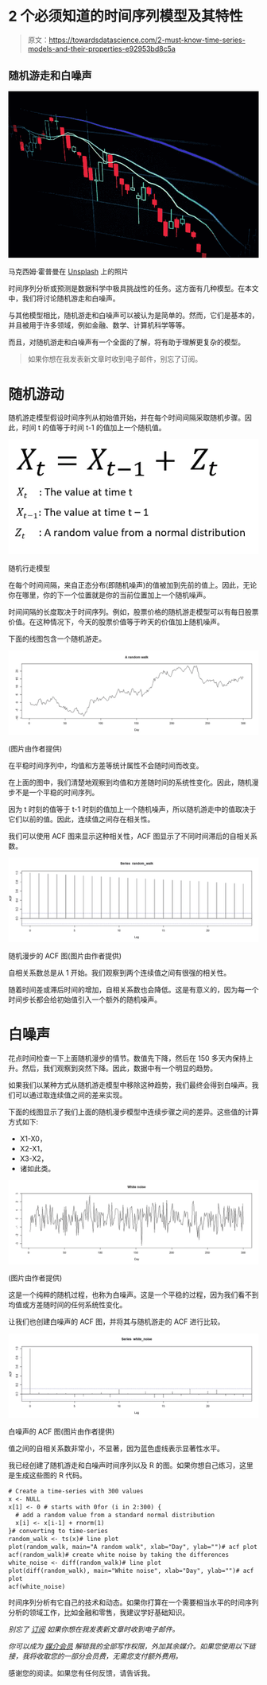 # 2 个必须知道的时间序列模型及其特性

> 原文：<https://towardsdatascience.com/2-must-know-time-series-models-and-their-properties-e92953bd8c5a>

## 随机游走和白噪声

![](img/98a3b1744a3abdb9821c29c64c680377.png)

马克西姆·霍普曼在 [Unsplash](https://unsplash.com/s/photos/stock?utm_source=unsplash&utm_medium=referral&utm_content=creditCopyText) 上的照片

时间序列分析或预测是数据科学中极具挑战性的任务。这方面有几种模型。在本文中，我们将讨论随机游走和白噪声。

与其他模型相比，随机游走和白噪声可以被认为是简单的。然而，它们是基本的，并且被用于许多领域，例如金融、数学、计算机科学等等。

而且，对随机游走和白噪声有一个全面的了解，将有助于理解更复杂的模型。

> 如果你想在我发表新文章时收到电子邮件，别忘了订阅。

# 随机游动

随机游走模型假设时间序列从初始值开始，并在每个时间间隔采取随机步骤。因此，时间 t 的值等于时间 t-1 的值加上一个随机值。

![](img/8cbc157a93f54ae49da24aa7fadb33c8.png)

随机行走模型

在每个时间间隔，来自正态分布(即随机噪声)的值被加到先前的值上。因此，无论你在哪里，你的下一个位置就是你的当前位置加上一个随机噪声。

时间间隔的长度取决于时间序列。例如，股票价格的随机游走模型可以有每日股票价值。在这种情况下，今天的股票价值等于昨天的价值加上随机噪声。

下面的线图包含一个随机游走。

![](img/d8366ae3de7f108a3c70a4c7b1c638b3.png)

(图片由作者提供)

在平稳时间序列中，均值和方差等统计属性不会随时间而改变。

在上面的图中，我们清楚地观察到均值和方差随时间的系统性变化。因此，随机漫步不是一个平稳的时间序列。

因为 t 时刻的值等于 t-1 时刻的值加上一个随机噪声，所以随机游走中的值取决于它们以前的值。因此，连续值之间存在相关性。

我们可以使用 ACF 图来显示这种相关性，ACF 图显示了不同时间滞后的自相关系数。

![](img/18bd94aaac4d92d04f2eee60dbacbf26.png)

随机漫步的 ACF 图(图片由作者提供)

自相关系数总是从 1 开始。我们观察到两个连续值之间有很强的相关性。

随着时间差或滞后时间的增加，自相关系数也会降低。这是有意义的，因为每一个时间步长都会给初始值引入一个额外的随机噪声。

# 白噪声

花点时间检查一下上面随机漫步的情节。数值先下降，然后在 150 多天内保持上升。然后，我们观察到突然下降。因此，数据中有一个明显的趋势。

如果我们以某种方式从随机游走模型中移除这种趋势，我们最终会得到白噪声。我们可以通过取连续值之间的差来实现。

下面的线图显示了我们上面的随机漫步模型中连续步骤之间的差异。这些值的计算方式如下:

*   X1-X0，
*   X2-X1，
*   X3-X2，
*   诸如此类。

![](img/463de6bdba425665dbdfb8b3ebd9dea3.png)

(图片由作者提供)

这是一个纯粹的随机过程，也称为白噪声。这是一个平稳的过程，因为我们看不到均值或方差随时间的任何系统性变化。

让我们也创建白噪声的 ACF 图，并将其与随机游走的 ACF 进行比较。

![](img/324593dcdae1448cfe768ce2a3033615.png)

白噪声的 ACF 图(图片由作者提供)

值之间的自相关系数非常小，不显著，因为蓝色虚线表示显著性水平。

我已经创建了随机游走和白噪声时间序列以及 R 的图。如果你想自己练习，这里是生成这些图的 R 代码。

```
# Create a time-series with 300 values
x <- NULL
x[1] <- 0 # starts with 0for (i in 2:300) {
  # add a random value from a standard normal distribution
  x[i] <- x[i-1] + rnorm(1) 
}# converting to time-series
random_walk <- ts(x)# line plot
plot(random_walk, main="A random walk", xlab="Day", ylab="")# acf plot
acf(random_walk)# create white noise by taking the differences
white_noise <- diff(random_walk)# line plot
plot(diff(random_walk), main="White noise", xlab="Day", ylab="")# acf plot
acf(white_noise)
```

时间序列分析有它自己的技术和动态。如果你打算在一个需要相当水平的时间序列分析的领域工作，比如金融和零售，我建议学好基础知识。

*别忘了* [*订阅*](https://sonery.medium.com/subscribe) *如果你想在我发表新文章时收到电子邮件。*

*你可以成为* [*媒介会员*](https://sonery.medium.com/membership) *解锁我的全部写作权限，外加其余媒介。如果您使用以下链接，我将收取您的一部分会员费，无需您支付额外费用。*

[](https://sonery.medium.com/membership)  

感谢您的阅读。如果您有任何反馈，请告诉我。